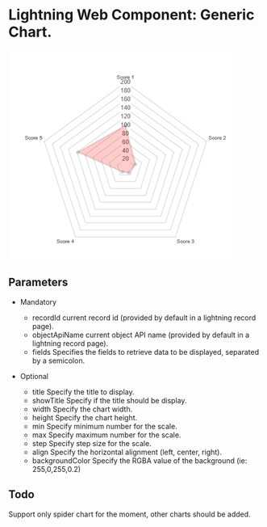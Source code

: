 # Lightning Web Component: Generic Chart.

<img src="docs/sample.png" alt=""/>

## Parameters

* Mandatory
    - recordId current record id (provided by default in a lightning record page).
    - objectApiName current object API name (provided by default in a lightning record page).
    - fields Specifies the fields to retrieve data to be displayed, separated by a semicolon.

* Optional
    - title Specify the title to display.
    - showTitle Specify if the title should be display.
    - width Specify the chart width.
    - height Specify the chart height.
    - min Specify minimum number for the scale.
    - max Specify maximum number for the scale.
    - step Specify step size for the scale.
    - align Specify the horizontal alignment (left, center, right).
    - backgroundColor Specify the RGBA value of the background (ie: 255,0,255,0.2)
    
## Todo

Support only spider chart for the moment, other charts should be added.